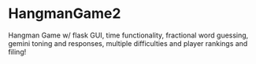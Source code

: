 # HangmanGame2
Hangman Game w/ flask GUI, time functionality, fractional word guessing, gemini toning and responses, multiple difficulties and player rankings and filing!
